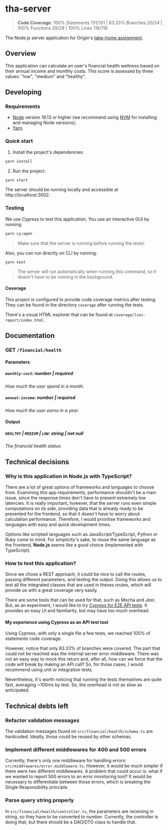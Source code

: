 # tha-server

> **Code Coverage**: 100% Statements 131/131 | 83.33% Branches 20/24 | 100% Functions 29/29 | 100% Lines 118/118

The Node.js server application for Origin's [take-home assignment](https://github.com/hcaula/tha).

## Overview

This application can calculate an user's financial health wellness based on their annual income and monthly costs. This score is assessed by three values: "low", "medium" and "healthy".

## Developing

### Requirements

- [Node](https://nodejs.org/en/download/) version 16.13 or higher (we recommend using [NVM](https://github.com/nvm-sh/nvm) for installing and managing Node versions);
- [Yarn](https://classic.yarnpkg.com/lang/en/docs/install/).

### Quick start

1. Install the project's dependencies:

```sh
yarn install
```

2. Run the project:

```sh
yarn start
```

The server should be running locally and accessible at http://localhost:3002.

### Testing

We use Cypress to test this application. You use an interactive GUI by running:

```sh
yarn cy:open
```

> Make sure that the server is running before running the tests!

Also, you can run directly on CLI by running:

```
yarn test
```

> The server will run automatically when running this command, so it doesn't have to be running in the background.

#### Coverage

This project is configured to provide code coverage metrics after testing. They can be found in the directory `coverage` after running the tests.

There's a visual HTML explorer that can be found at `coverage/lcov-report/index.html`.

## Documentation

### GET `/financial/health`

#### Parameters

##### `monthly-cost`: number | required

_How much the user spend in a month_.

##### `annual-income`: number | required

_How much the user earns in a year_.

#### Output

##### `HEALTHY` | `MEDIUM` | `LOW`: string | not null

_The financial health status_.

## Technical decisions

### Why is this application in Node.js with TypeScript?

There are a lot of great options of frameworks and languages to choose from. Examining this app requirements, performance shouldn't be a main issue, since the response times don't have to present extremely low latencies. It is really important, however, that the server runs even simple computations on its side, providing data that is already ready to be presented for the frontend, so that it doesn't have to worry about calculation performance. Therefore, I would prioritise frameworks and languages with easy and quick development times.

Options like scripted languages such as JavaScript/TypeScript, Python or Ruby come to mind. For simplicity's sake, to reuse the same language as the frontend, **Node.js** seems like a good choice (implemented with TypeScript).

### How to test this application?

Since we chose a REST approach, it could be nice to call the routes, passing different parameters, and testing the output. Doing this allows us to test all the integrated classes that are used in theses routes, which will provide us with a great coverage very easily.

There are some tools that can be used for that, such as Mocha and Jest. But, as an experiment, I would like to try [Cypress for E2E API tests](https://www.cypress.io/blog/2017/11/07/add-gui-to-your-e2e-api-tests/). It provides an easy UI and familiarity, but may have too much overhead.

#### My experience using Cypress as an API test tool

Using Cypress, with only a single file a few tests, we reached 100% of statements code coverage.

However, notice that only 83.33% of branches were covered. The part that could not be reached was the internal server error middleware. There was not an easy way to mock this return and, after all, how can we force that the code will break by making an API call? So, for those cases, I would recommend using unit or integration tests.

Nevertheless, it's worth noticing that running the tests themselves are quite fast, averaging ~100ms by test. So, the overhead is not as slow as anticipated.

## Technical debts left

### Refactor validation messages

The validation messages found on `src/financial/health/schema.ts` are hardcoded. Ideally, those could be reused by other schemas.

### Implement different middlewares for 400 and 500 errors

Currently, there's only one middleware for handling errors: `src/middlewares/error.middleware.ts`. However, it would be much simpler if there were two different middlewares. A problem that could occur is: what if we wanted to report 500 errors to an error monitoring tool? It would be necessary to differentiate between those errors, which is breaking the Single Responsibility principle.

### Parse query string properly

In `src/financial/health/controller.ts`, the parameters are receiving in string, so they have to be converted to number. Currently, the controller is doing that, but there should be a DAO/DTO class to handle that.
